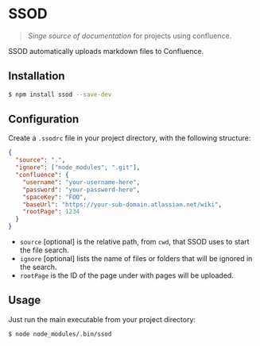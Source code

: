 # SSOD

> _Singe source of documentation_ for projects using confluence.

SSOD automatically uploads markdown files to Confluence.

## Installation

```bash
$ npm install ssod --save-dev
```

## Configuration

Create a `.ssodrc` file in your project directory, with the following structure:

```json
{
  "source": ".",
  "ignore": ["node_modules", ".git"],
  "confluence": {
    "username": "your-username-here",
    "password": "your-password-here",
    "spaceKey": "FOO",
    "baseUrl": "https://your-sub-domain.atlassian.net/wiki",
    "rootPage": 1234
  }
}
```

- `source` [optional] is the relative path, from `cwd`, that SSOD uses to start the file search.
- `ignore` [optional] lists the name of files or folders that will be ignored in the search.
- `rootPage` is the ID of the page under with pages will be uploaded.

## Usage

Just run the main executable from your project directory: 

```bash
$ node node_modules/.bin/ssod
```
